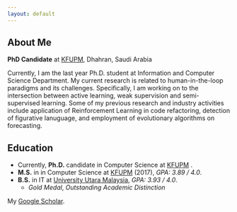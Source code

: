 ```yaml
---
layout: default
---
```



## About Me

**PhD Candidate** at [KFUPM](http://www.kfupm.edu.sa/), Dhahran, Saudi Arabia

Currently, I am the last year Ph.D. student at Information and Computer Science Department. My current research is related to human-in-the-loop paradigms and its challenges. Specifically, I am working on to the intersection between active learning, weak supervision and semi-supervised learning. Some of my previous research and industry activities include application of Reinforcement Learning in code refactoring, detection of figurative lanuguage, and employment of evolutionary algorithms on forecasting.

## Education

- Currently, **Ph.D.** candidate in Computer Science at [KFUPM](http://www.kfupm.edu.sa/) .
- **M.S.** in in Computer Science at [KFUPM](http://www.kfupm.edu.sa/) (2017), _GPA: 3.89 / 4.0_. 
- **B.S.** in IT at [University Utara Malaysia](https://www.uum.edu.my/),  _GPA: 3.93 / 4.0_.
  - _Gold Medal_, _Outstanding Academic Distinction_


My [Google Scholar](https://scholar.google.com/citations?user=FR003dkAAAAJ).
